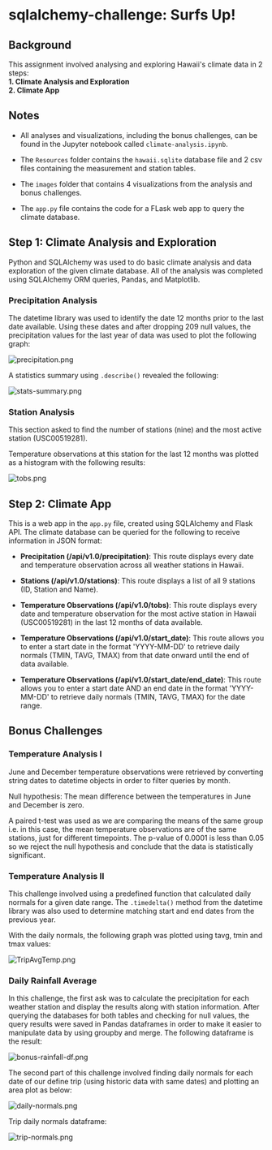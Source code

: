 # sqlalchemy-challenge: Surfs Up!

## Background

This assignment involved analysing and exploring Hawaii's climate data in 2 steps:<br>
**1. Climate Analysis and Exploration**<br>
**2. Climate App**

## Notes

* All analyses and visualizations, including the bonus challenges, can be found in the Jupyter notebook called `climate-analysis.ipynb`.

* The `Resources` folder contains the `hawaii.sqlite` database file and 2 csv files containing the measurement and station tables.

* The `images` folder that contains 4 visualizations from the analysis and bonus challenges.

* The `app.py` file contains the code for a FLask web app to query the climate database.

## Step 1: Climate Analysis and Exploration

Python and SQLAlchemy was used to do basic climate analysis and data exploration of the given climate database. All of the analysis was completed using SQLAlchemy ORM queries, Pandas, and Matplotlib.

### Precipitation Analysis

The datetime library was used to identify the date 12 months prior to the last date available. Using these dates and after dropping 209 null values, the precipitation values for the last year of data was used to plot the following graph:

![precipitation.png](Images/prcp.png)

A statistics summary using `.describe()` revealed the following:

![stats-summary.png](Images/stats.png)

### Station Analysis

This section asked to find the number of stations (nine) and the most active station (USC00519281).

Temperature observations at this station for the last 12 months was plotted as a histogram with the following results:

![tobs.png](Images/tobs.png)

## Step 2: Climate App

This is a web app in the `app.py` file, created using SQLAlchemy and Flask API. The climate database can be queried for the following to receive information in JSON format:

* **Precipitation (/api/v1.0/precipitation)**: This route displays every date and temperature observation across all weather stations in Hawaii.

* **Stations (/api/v1.0/stations)**: This route displays a list of all 9 stations (ID, Station and Name).

* **Temperature Observations (/api/v1.0/tobs)**: This route displays every date and temperature observation for the most active station in Hawaii (USC00519281) in the last 12 months of data available.

* **Temperature Observations (/api/v1.0/start_date)**: This route allows you to enter a start date in the format 'YYYY-MM-DD' to retrieve daily normals (TMIN, TAVG, TMAX) from that date onward until the end of data available.

* **Temperature Observations (/api/v1.0/start_date/end_date)**: This route allows you to enter a start date AND an end date in the format 'YYYY-MM-DD' to retrieve daily normals (TMIN, TAVG, TMAX) for the date range.

## Bonus Challenges

### Temperature Analysis I

June and December temperature observations were retrieved by converting string dates to datetime objects in order to filter queries by month.

Null hypothesis: The mean difference between the temperatures in June and December is zero.

A paired t-test was used as we are comparing the means of the same group i.e. in this case, the mean temperature observations are of the same stations, just for different timepoints. The p-value of 0.0001 is less than 0.05 so we reject the null hypothesis and conclude that the data is statistically significant.

### Temperature Analysis II

This challenge involved using a predefined function that calculated daily normals for a given date range. The `.timedelta()` method from the datetime library was also used to determine matching start and end dates from the previous year.

With the daily normals, the following graph was plotted using tavg, tmin and tmax values:

![TripAvgTemp.png](Images/TripAvgTemp.png)

### Daily Rainfall Average

In this challenge, the first ask was to calculate the precipitation for each weather station and display the results along with station information. After querying the databases for both tables and checking for null values, the query results were saved in  Pandas dataframes in order to make it easier to manipulate data by using groupby and merge. The following dataframe is the result:

![bonus-rainfall-df.png](Images/bonus-rainfall-df.png)

The second part of this challenge involved finding daily normals for each date of our define trip (using historic data with same dates) and plotting an area plot as below:

![daily-normals.png](Images/dailynormals.png)

Trip daily normals dataframe:

![trip-normals.png](Images/trip-normals.png)
